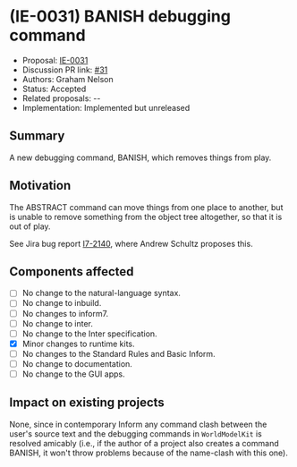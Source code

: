 # (IE-0031) BANISH debugging command

* Proposal: [IE-0031](0031-banish.md)
* Discussion PR link: [#31](https://github.com/ganelson/inform-evolution/pull/31)
* Authors: Graham Nelson
* Status: Accepted
* Related proposals: --
* Implementation: Implemented but unreleased

## Summary

A new debugging command, BANISH, which removes things from play.

## Motivation

The ABSTRACT command can move things from one place to another, but is unable
to remove something from the object tree altogether, so that it is out of play.

See Jira bug report [I7-2140](https://inform7.atlassian.net/issues/I7-2410),
where Andrew Schultz proposes this.

## Components affected

- [ ] No change to the natural-language syntax.
- [ ] No change to inbuild.
- [ ] No changes to inform7.
- [ ] No change to inter.
- [ ] No change to the Inter specification.
- [x] Minor changes to runtime kits.
- [ ] No changes to the Standard Rules and Basic Inform.
- [ ] No change to documentation.
- [ ] No change to the GUI apps.

## Impact on existing projects

None, since in contemporary Inform any command clash between the user's source
text and the debugging commands in `WorldModelKit` is resolved amicably (i.e.,
if the author of a project also creates a command BANISH, it won't throw
problems because of the name-clash with this one).
